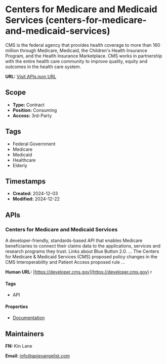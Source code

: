 # Centers for Medicare and Medicaid Services (centers-for-medicare-and-medicaid-services)
CMS is the federal agency that provides health coverage to more than 160 million through Medicare, Medicaid, the Children's Health Insurance Program, and the Health Insurance Marketplace. CMS works in partnership with the entire health care community to improve quality, equity and outcomes in the health care system.

**URL:** [Visit APIs.json URL](https://raw.githubusercontent.com/api-evangelist/centers-for-medicare-and-medicaid-services/refs/heads/main/apis.yml)

## Scope

- **Type:** Contract 
- **Position:** Consuming 
- **Access:** 3rd-Party 

## Tags

- Federal Government
- Medicare
- Medicaid
- Healthcare
- Elderly

## Timestamps

- **Created:** 2024-12-03 
- **Modified:** 2024-12-22 

## APIs

### Centers for Medicare and Medicaid Services
A developer-friendly, standards-based API that enables Medicare beneficiaries to connect their claims data to the applications, services and research programs they trust. Links about Blue Button 2.0. ... The Centers for Medicare & Medicaid Services (CMS) proposed policy changes in the CMS Interoperability and Patient Access proposed rule ...

**Human URL:** [https://developer.cms.gov](https://developer.cms.gov)
r

#### Tags

- API

#### Properties

- [Documentation](https://developer.cms.gov)

## Maintainers

**FN:** Kin Lane

**Email:** info@apievangelist.com

